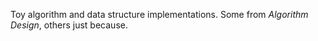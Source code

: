 Toy algorithm and data structure implementations. Some from *Algorithm Design*, others just because.
